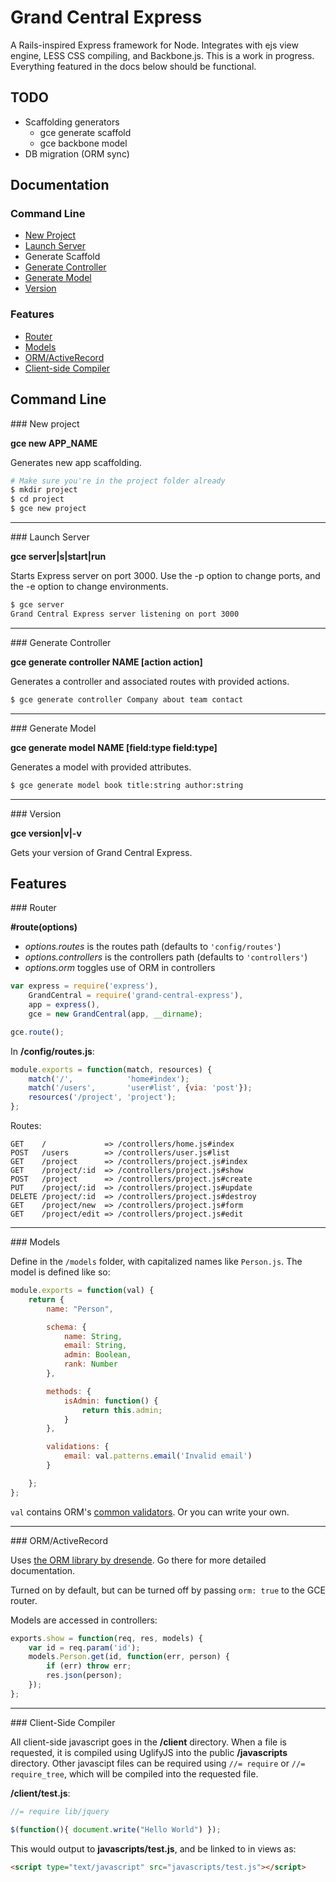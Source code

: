 # Grand Central Express

A Rails-inspired Express framework for Node. Integrates with ejs view engine, LESS CSS compiling, and Backbone.js. This is a work in progress. Everything featured in the docs below should be functional.

## TODO

* Scaffolding generators
    * gce generate scaffold
    * gce backbone model
* DB migration (ORM sync)

## Documentation

### Command Line

* [New Project](#NewProject)
* [Launch Server](#LaunchServer)
* Generate Scaffold
* [Generate Controller](#GenerateController)
* [Generate Model](#GenerateModel)
* [Version](#Version)

### Features

* [Router](#Router)
* [Models](#Models)
* [ORM/ActiveRecord](#ORM)
* [Client-side Compiler](#Compiler)

## Command Line

<a name="NewProject" />
### New project

__gce new APP_NAME__

Generates new app scaffolding.
```sh
# Make sure you're in the project folder already
$ mkdir project
$ cd project
$ gce new project
```

---------------------------------------
<a name="LaunchServer" />
### Launch Server

__gce server|s|start|run__

Starts Express server on port 3000. Use the -p option to change ports, and the -e option to change environments.
```sh
$ gce server
Grand Central Express server listening on port 3000
```

---------------------------------------
<a name="GenerateController" />
### Generate Controller

__gce generate controller NAME [action action]__

Generates a controller and associated routes with provided actions.
```sh
$ gce generate controller Company about team contact
```

---------------------------------------
<a name="GenerateModel" />
### Generate Model

__gce generate model NAME [field:type field:type]__

Generates a model with provided attributes.
```sh
$ gce generate model book title:string author:string
```

---------------------------------------
<a name="Version" />
### Version

__gce version|v|-v__

Gets your version of Grand Central Express.



## Features

<a name="Router" />
### Router

__#route(options)__

* *options.routes* is the routes path (defaults to `'config/routes'`)
* *options.controllers* is the controllers path (defaults to `'controllers'`)
* *options.orm* toggles use of ORM in controllers

```js
var express = require('express'),
    GrandCentral = require('grand-central-express'),
    app = express(),
    gce = new GrandCentral(app, __dirname);

gce.route();
```

In __/config/routes.js__:
```js
module.exports = function(match, resources) {
    match('/',            'home#index');
    match('/users',       'user#list', {via: 'post'});
    resources('/project', 'project');
};
```
Routes:
```
GET    /             => /controllers/home.js#index
POST   /users        => /controllers/user.js#list
GET    /project      => /controllers/project.js#index
GET    /project/:id  => /controllers/project.js#show
POST   /project      => /controllers/project.js#create
PUT    /project/:id  => /controllers/project.js#update
DELETE /project/:id  => /controllers/project.js#destroy
GET    /project/new  => /controllers/project.js#form
GET    /project/edit => /controllers/project.js#edit
```

---------------------------------------
<a name="Models" />
### Models

Define in the `/models` folder, with capitalized names like `Person.js`. The model is defined like so:
```js
module.exports = function(val) {
    return {
        name: "Person",

        schema: {
            name: String,
            email: String,
            admin: Boolean,
            rank: Number
        },

        methods: {
            isAdmin: function() {
                return this.admin;
            }
        },

        validations: {
            email: val.patterns.email('Invalid email')
        }

    };
};
```
`val` contains ORM's [common validators](https://github.com/dresende/node-orm2/blob/master/lib/Validators.js). Or you can write your own.

---------------------------------------
<a name="ORM" />
### ORM/ActiveRecord

Uses [the ORM library by dresende](http://dresende.github.com/node-orm2/). Go there for more detailed documentation.

Turned on by default, but can be turned off by passing `orm: true` to the GCE router.

Models are accessed in controllers:
```js
exports.show = function(req, res, models) {
    var id = req.param('id');
    models.Person.get(id, function(err, person) {
        if (err) throw err;
        res.json(person);
    });
};
```

---------------------------------------
<a name="Compiler" />
### Client-Side Compiler

All client-side javascript goes in the __/client__ directory. When a file is requested, it is compiled using UglifyJS into the public __/javascripts__ directory. Other javascipt files can be required using `//= require` or `//= require_tree`, which will be compiled into the requested file.

__/client/test.js__:
```js
//= require lib/jquery

$(function(){ document.write("Hello World") });
```
This would output to __javascripts/test.js__, and be linked to in views as:
```html
<script type="text/javascript" src="javascripts/test.js"></script>
```
